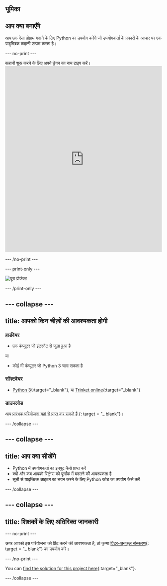 ## भूमिका

## आप क्या बनाएँगे

आप एक ऐसा प्रोग्राम बनाने के लिए Python का उपयोग करेंगे जो उपयोगकर्ता के प्रकारों के आधार पर एक यादृच्छिक कहानी उत्पन्न करता है।

\--- no-print \---

कहानी शुरू करने के लिए अपने ड्रेगन का नाम टाइप करें। <iframe src="https://trinket.io/embed/python/904db1ae15?outputOnly=true&runOption=console&start=result&showInstructions=true" width="100%" height="600" frameborder="0" marginwidth="0" marginheight="0" allowfullscreen mark="crwd-mark"></iframe> 

\--- /no-print \---

\--- print-only \---

![पूरा प्रोजेक्ट](images/storytime-final.png)

\--- /print-only \---

## \--- collapse \---

## title: आपको किन चीज़ों की आवश्यकता होगी

### हार्डवेयर

- एक कंप्यूटर जो इंटरनेट से जुड़ा हुआ है

या

- कोई भी कंप्यूटर जो Python 3 चला सकता है

### सॉफ्टवेयर

- [Python 3](https://www.python.org/downloads/){:target="_blank"}, या [Trinket online](https://trinket.io/){:target="_blank"}

### डाउनलोड

आप [ प्रारंभक परियोजना यहां से प्राप्त कर सकते हैं ](https://trinket.io/python/a0aaa62eab) {: target = "_ blank"}।

\--- /collapse \---

## \--- collapse \---

## title: आप क्या सीखेंगे

- Python में उपयोगकर्ता का इनपुट कैसे प्राप्त करें
- क्यों और कब आपको स्ट्रिंग्स को पूर्णांक में बदलने की आवश्यकता है
- सूची से यादृच्छिक आइटम का चयन करने के लिए Python कोड का उपयोग कैसे करें

\--- /collapse \---

## \--- collapse \---

## title: शिक्षकों के लिए अतिरिक्त जानकारी

\--- no-print \---

अगर आपको इस परियोजना को प्रिंट करने की आवश्यकता है, तो कृप्या [प्रिंटर-अनुकूल संस्करण](https://projects.raspberrypi.org/en/projects/storytime/print){: target = "_ blank"} का उपयोग करें।

\--- /no-print \---

You can [find the solution for this project here](https://rpf.io/p/en/storytime){:target="_blank"}.

\--- /collapse \---
